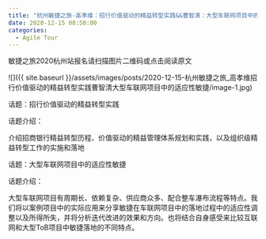 ```yaml
---
title: "杭州敏捷之旅-高孝维：招行价值驱动的精益转型实践&&曹智清：大型车联网项目中的适应性敏捷"
date: 2020-12-15 08:50:00
categories:
  - Agile Tour
---
```

敏捷之旅2020杭州站报名请扫描图片二维码或点击阅读原文

![]({{ site.baseurl }}/assets/images/posts/2020-12-15-杭州敏捷之旅_高孝维招行价值驱动的精益转型实践曹智清大型车联网项目中的适应性敏捷/image-1.jpg)

话题：招行价值驱动的精益转型实践

话题介绍：

介绍招商银行精益转型历程、价值驱动的精益管理体系规划和实践，以及组织级精益转型工作的实施和落地

话题：大型车联网项目中的适应性敏捷

话题介绍：

大型车联网项目有周期长、依赖复杂、供应商众多、配合整车瀑布流程等特点。我们将以案例项目中的实际应用来分享敏捷在车联网项目中的落地过程中的适应性调整以及所得所失，并将分析迭代改进的效果和方向。也将结合自身感受来比较互联网和大型ToB项目中敏捷落地的不同特点。